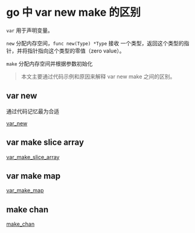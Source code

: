 # go 中 var new make 的区别

`var` 用于声明变量。

`new` 分配内存空间，`func new(Type) *Type` 接收 一个类型，返回这个类型的指针，并将指针指向这个类型的零值（zero value）。

`make` 分配内存空间并根据参数初始化

> 本文主要通过代码示例和原因来解释 var new make 之间的区别。

## var new


通过代码记忆最为合适

[var_new](./var_new_make/var_new/main.go)

## var make slice array

[var_make_slice_array](./var_new_make/var_make_slice_array/doc_test.go)

## var make map

[var_make_map](./var_new_make/var_make_map/doc_test.go)

## make chan

[make_chan](./var_new_make/make_chan/main.go)


